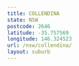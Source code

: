 ```yaml
---
title: COLLENDINA
state: NSW
postcode: 2646
latitude: -35.757569
longitude: 146.324523
url: /nsw/collendina/
layout: suburb
---
```


